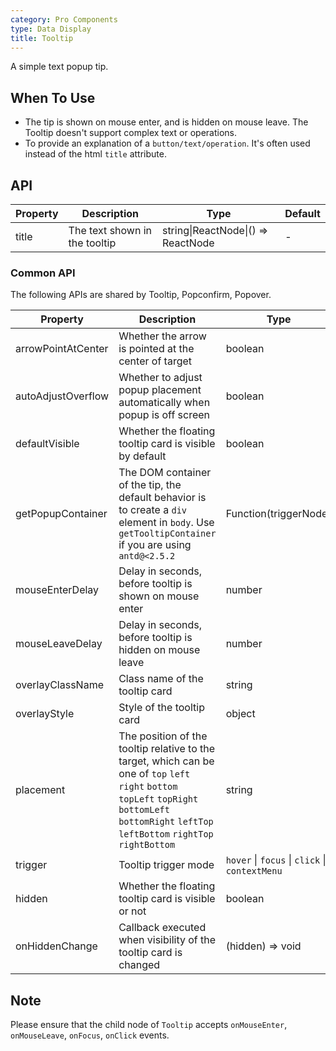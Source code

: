 ```yaml
---
category: Pro Components
type: Data Display
title: Tooltip
---
```


A simple text popup tip.

## When To Use

- The tip is shown on mouse enter, and is hidden on mouse leave. The Tooltip doesn't support complex text or operations.
- To provide an explanation of a `button/text/operation`. It's often used instead of the html `title` attribute.

## API

| Property | Description | Type | Default |
| -------- | ----------- | ---- | ------- |
| title | The text shown in the tooltip | string\|ReactNode\|() => ReactNode | - |

### Common API

The following APIs are shared by Tooltip, Popconfirm, Popover.

| Property | Description | Type | Default |
| -------- | ----------- | ---- | ------- |
| arrowPointAtCenter | Whether the arrow is pointed at the center of target | boolean | `false` |
| autoAdjustOverflow | Whether to adjust popup placement automatically when popup is off screen | boolean | `true` |
| defaultVisible | Whether the floating tooltip card is visible by default | boolean | `false` |
| getPopupContainer | The DOM container of the tip, the default behavior is to create a `div` element in `body`. Use `getTooltipContainer` if you are using `antd@<2.5.2` | Function(triggerNode) | () => document.body |
| mouseEnterDelay | Delay in seconds, before tooltip is shown on mouse enter | number | 0 |
| mouseLeaveDelay | Delay in seconds, before tooltip is hidden on mouse leave | number | 0.1 |
| overlayClassName | Class name of the tooltip card | string | - |
| overlayStyle | Style of the tooltip card | object | - |
| placement | The position of the tooltip relative to the target, which can be one of `top` `left` `right` `bottom` `topLeft` `topRight` `bottomLeft` `bottomRight` `leftTop` `leftBottom` `rightTop` `rightBottom` | string | `top` |
| trigger | Tooltip trigger mode | `hover` \| `focus` \| `click` \| `contextMenu` | `hover` |
| hidden | Whether the floating tooltip card is visible or not | boolean | `true` |
| onHiddenChange | Callback executed when visibility of the tooltip card is changed | (hidden) => void | - |

## Note

Please ensure that the child node of `Tooltip` accepts `onMouseEnter`, `onMouseLeave`, `onFocus`, `onClick` events.
